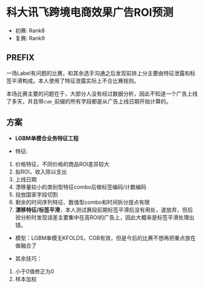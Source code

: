 # 科大讯飞跨境电商效果广告ROI预测

- 初赛: Rank8
- 复赛: Rank9

## PREFIX
一场Label有问题的比赛，和其余选手沟通之后发现前排上分主要由特征泄露和标签平滑构成。本人使用了特征泄露实际上不合比赛规则。

本场比赛主要的问题在于，大部分人没有经过数据分析，因此不知道一个广告上线了多天，并且带`cum_`前缀的所有字段都是从广告上线日期开始计算的。

## 方案

- **LGBM单模合业务特征工程**

- 特征:
1. 价格特征，不同价格的商品ROI差异较大
2. 拟ROI，收入除以支出
3. 上线日期
4. 漂移量较小的类别型特征combo后做标签编码/计数编码
5. 投放国家字段切割
6. 剩余的时间序列特征、数值型combo和时间拆分提点有限
7. **漂移特征/标签平滑**，本人测试赛段前期标签平滑后没有用处，遂放弃，但后验分析时发现误差主要集中在高ROI的广告上，因此大概率是标签平滑处理出错。

- 模型：LGBM单模无KFOLDS，CGB有效，但是今后的比赛不想再把重点放在做融合了

- 其余技巧：
1. 小于0值修正为0
2. 样本加权


